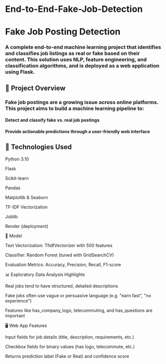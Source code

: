 # End-to-End-Fake-Job-Detection

# Fake Job Posting Detection


### A complete end-to-end machine learning project that identifies and classifies job listings as real or fake based on their content. This solution uses NLP, feature engineering, and classification algorithms, and is deployed as a web application using Flask.

## 🚀 Project Overview

### Fake job postings are a growing issue across online platforms. This project aims to build a machine learning pipeline to:

#### Detect and classify fake vs. real job postings

#### Provide actionable predictions through a user-friendly web interface 

## 🧰 Technologies Used

Python 3.10

Flask

Scikit-learn

Pandas

Matplotlib & Seaborn

TF-IDF Vectorization

Joblib

Render (deployment)

🧠 Model

Text Vectorization: TfidfVectorizer with 500 features

Classifier: Random Forest (tuned with GridSearchCV)

Evaluation Metrics: Accuracy, Precision, Recall, F1-score

📊 Exploratory Data Analysis Highlights

Real jobs tend to have structured, detailed descriptions

Fake jobs often use vague or persuasive language (e.g. "earn fast", "no experience")

Features like has_company_logo, telecommuting, and has_questions are important

🖥️ Web App Features

Input fields for job details (title, description, requirements, etc.)

Checkbox fields for binary values (has logo, telecommute, etc.)

Returns prediction label (Fake or Real) and confidence score
